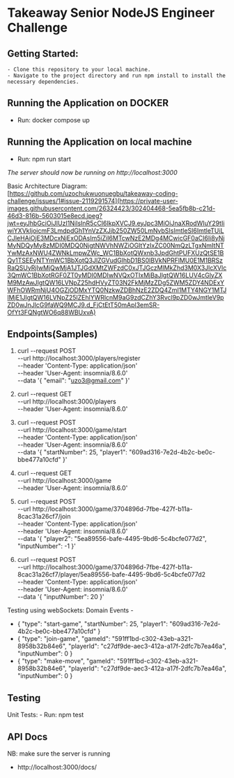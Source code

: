 # Takeaway Senior NodeJS Engineer Challenge

## Getting Started:

    - Clone this repository to your local machine.
    - Navigate to the project directory and run npm install to install the necessary dependencies.


## Running the Application on DOCKER

  - Run:
      docker compose up

## Running the Application on local machine
  - Run:
      npm run start

*The server should now be running on http://localhost:3000*


Basic Architecture Diagram: [https://github.com/uzochukwuonuegbu/takeaway-coding-challenge/issues/1#issue-2119291574](https://private-user-images.githubusercontent.com/26324423/302404468-5ea5fb8b-c21d-46d3-816b-5603015e8ecd.jpeg?jwt=eyJhbGciOiJIUzI1NiIsInR5cCI6IkpXVCJ9.eyJpc3MiOiJnaXRodWIuY29tIiwiYXVkIjoicmF3LmdpdGh1YnVzZXJjb250ZW50LmNvbSIsImtleSI6ImtleTUiLCJleHAiOjE3MDcxNjExODAsIm5iZiI6MTcwNzE2MDg4MCwicGF0aCI6Ii8yNjMyNDQyMy8zMDI0MDQ0NjgtNWVhNWZiOGItYzIxZC00NmQzLTgxNmItNTYwMzAxNWU4ZWNkLmpwZWc_WC1BbXotQWxnb3JpdGhtPUFXUzQtSE1BQy1TSEEyNTYmWC1BbXotQ3JlZGVudGlhbD1BS0lBVkNPRFlMU0E1M1BRSzRaQSUyRjIwMjQwMjA1JTJGdXMtZWFzdC0xJTJGczMlMkZhd3M0X3JlcXVlc3QmWC1BbXotRGF0ZT0yMDI0MDIwNVQxOTIxMjBaJlgtQW16LUV4cGlyZXM9MzAwJlgtQW16LVNpZ25hdHVyZT03N2FkMjMzZDg5ZWM5ZDY4NDExYWFhOWRmNjU4OGZjODMxYTQ0NzkwZDBhNzE2ZDQ4ZmI1MTY4NGY1MTJlMjE1JlgtQW16LVNpZ25lZEhlYWRlcnM9aG9zdCZhY3Rvcl9pZD0wJmtleV9pZD0wJnJlcG9faWQ9MCJ9.d_FjCtEtT50mApl3emSR-OfYt3FQNgtWO6q88WBUxvA)

## Endpoints(Samples)

1. curl --request POST \
  --url http://localhost:3000/players/register \
  --header 'Content-Type: application/json' \
  --header 'User-Agent: insomnia/8.6.0' \
  --data '{
	"email": "uzo3@gmail.com"
}'

2. curl --request GET \
  --url http://localhost:3000/players \
  --header 'User-Agent: insomnia/8.6.0'

3. curl --request POST \
  --url http://localhost:3000/game/start \
  --header 'Content-Type: application/json' \
  --header 'User-Agent: insomnia/8.6.0' \
  --data '{
	"startNumber": 25,
	"player1": "609ad316-7e2d-4b2c-be0c-bbe477a10cfd"
}'

4. curl --request GET \
  --url http://localhost:3000/game \
  --header 'User-Agent: insomnia/8.6.0'

5. curl --request POST \
  --url http://localhost:3000/game/3704896d-7fbe-427f-b11a-8cac31a26cf7/join \
  --header 'Content-Type: application/json' \
  --header 'User-Agent: insomnia/8.6.0' \
  --data '{
	"player2": "5ea89556-bafe-4495-9bd6-5c4bcfe077d2",
	"inputNumber": -1
}'

6. curl --request POST \
  --url http://localhost:3000/game/3704896d-7fbe-427f-b11a-8cac31a26cf7/player/5ea89556-bafe-4495-9bd6-5c4bcfe077d2 \
  --header 'Content-Type: application/json' \
  --header 'User-Agent: insomnia/8.6.0' \
  --data '{
	"inputNumber": 20
}'

Testing using webSockets: 
 Domain Events - 
  - {
    "type": "start-game",
    "startNumber": 25,
    "player1": "609ad316-7e2d-4b2c-be0c-bbe477a10cfd"
    }
  - {
    "type": "join-game",
    "gameId": "591ff1bd-c302-43eb-a321-8958b32b84e6",
    "playerId": "c27df9de-aec3-412a-a17f-2dfc7b7ea46a",
    "inputNumber": 0
    }
  - {
    "type": "make-move",
    "gameId": "591ff1bd-c302-43eb-a321-8958b32b84e6",
    "playerId": "c27df9de-aec3-412a-a17f-2dfc7b7ea46a",
    "inputNumber": 0
    }

## Testing

  Unit Tests: 
      - Run:
          npm test


## API Docs

NB: make sure the server is running
- http://localhost:3000/docs/
